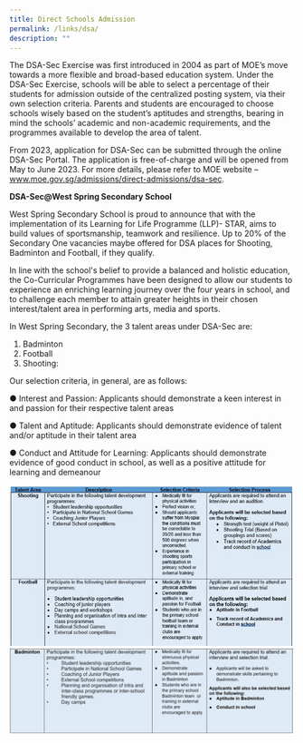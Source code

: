```yaml
---
title: Direct Schools Admission
permalink: /links/dsa/
description: ""
---
```

The DSA-Sec Exercise was first introduced in 2004 as part of MOE’s move towards a more flexible and broad-based education system. Under the DSA-Sec Exercise, schools will be able to select a percentage of their students for admission outside of the centralized posting system, via their own selection criteria. Parents and students are encouraged to choose schools wisely based on the student’s aptitudes and strengths, bearing in mind the schools’ academic and non-academic requirements, and the programmes available to develop the area of talent.

From 2023, application for DSA-Sec can be submitted through the online DSA-Sec Portal. The application is free-of-charge and will be opened from May to June 2023. For more details, please refer to MOE website – www.moe.gov.sg/admissions/direct-admissions/dsa-sec.

**DSA-Sec@West Spring Secondary School**

West Spring Secondary School is proud to announce that with the implementation of its Learning for Life Programme (LLP)- STAR, aims to build values of sportsmanship, teamwork and resilience. Up to 20% of the Secondary One vacancies maybe offered for DSA places for Shooting, Badminton and Football, if they qualify.

In line with the school's belief to provide a balanced and holistic education, the Co-Curricular Programmes have been designed to allow our students to experience an enriching learning journey over the four years in school, and to challenge each member to attain greater heights in their chosen interest/talent area in performing arts, media and sports.

In West Spring Secondary, the 3 talent areas under DSA-Sec are: 

1.	Badminton
2.	Football
3.	Shooting:

Our selection criteria, in general, are as follows: 

●	Interest and Passion: Applicants should demonstrate a keen interest in and passion for their respective talent areas

●	Talent and Aptitude: Applicants should demonstrate evidence of talent and/or aptitude in their talent area

●	Conduct and Attitude for Learning: Applicants should demonstrate evidence of good conduct in school, as well as a positive attitude for learning and demeanour  

![](/images/dsa-1%20screenshot.JPG)
![](/images/dsa-2%20screenshot.JPG)







